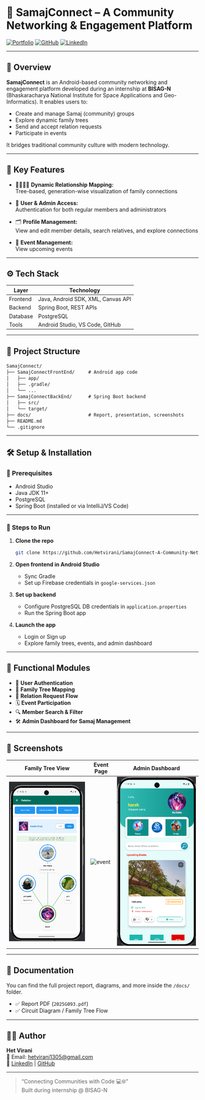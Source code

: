 # 📱 SamajConnect – A Community Networking & Engagement Platform

[![Portfolio](https://img.shields.io/badge/Portfolio-Visit-181717?style=flat-square&logo=githubpages&logoColor=white)](https://hetvirani.github.io/Digital-Portfolio/)
[![GitHub](https://img.shields.io/badge/GitHub-Hetvirani-181717?style=flat-square&logo=github)](https://github.com/Hetvirani)
[![LinkedIn](https://img.shields.io/badge/LinkedIn-Het%20Virani-blue?style=flat-square&logo=linkedin)](https://www.linkedin.com/in/het-virani/)

---

## 📌 Overview

**SamajConnect** is an Android-based community networking and engagement platform developed during an internship at **BISAG-N** (Bhaskaracharya National Institute for Space Applications and Geo-Informatics). It enables users to:

- Create and manage Samaj (community) groups
- Explore dynamic family trees
- Send and accept relation requests
- Participate in events

It bridges traditional community culture with modern technology.

---

## 🎯 Key Features

- 👨‍👩‍👧‍👦 **Dynamic Relationship Mapping:**  
  Tree-based, generation-wise visualization of family connections

- 👥 **User & Admin Access:**  
  Authentication for both regular members and administrators

- 🗂️ **Profile Management:**  
  View and edit member details, search relatives, and explore connections

- 🏡 **Event Management:**  
  View upcoming events

---

## ⚙️ Tech Stack

| Layer | Technology |
|-------|------------|
| Frontend | Java, Android SDK, XML, Canvas API |
| Backend | Spring Boot, REST APIs |
| Database | PostgreSQL |
| Tools | Android Studio, VS Code, GitHub |

---

## 📂 Project Structure

```
SamajConnect/
├── SamajConnectFrontEnd/     # Android app code
│   ├── app/
│   ├── .gradle/
│   └── ...
├── SamajConnectBackEnd/      # Spring Boot backend
│   ├── src/
│   └── target/
├── docs/                     # Report, presentation, screenshots
├── README.md
└── .gitignore
```

---

## 🛠️ Setup & Installation

### 🔧 Prerequisites

- Android Studio
- Java JDK 11+
- PostgreSQL
- Spring Boot (installed or via IntelliJ/VS Code)

---

### 🧪 Steps to Run

1. **Clone the repo**
   ```bash
   git clone https://github.com/Hetvirani/SamajConnect-A-Community-Networking-Engagement-Platform-.git
   ```

2. **Open frontend in Android Studio**
   - Sync Gradle
   - Set up Firebase credentials in `google-services.json`

3. **Set up backend**
   - Configure PostgreSQL DB credentials in `application.properties`
   - Run the Spring Boot app

4. **Launch the app**
   - Login or Sign up
   - Explore family trees, events, and admin dashboard

---

## 🧠 Functional Modules

- 👤 **User Authentication**
- 🌳 **Family Tree Mapping**
- 📨 **Relation Request Flow**
- 🗓️ **Event Participation**
- 🔍 **Member Search & Filter**
- 🛠️ **Admin Dashboard for Samaj Management**

---

## 📸 Screenshots

| Family Tree View | Event Page | Admin Dashboard |
|------------------|------------|-----------------|
| ![tree](docs/tree.png) | ![event](docs/event.png) | ![dashboard](docs/dashboard.png) |

---

## 🧾 Documentation

You can find the full project report, diagrams, and more inside the `/docs/` folder.

- ✅ Report PDF (`2025G093.pdf`)
- ✅ Circuit Diagram / Family Tree Flow

---

## 👨‍💻 Author

**Het Virani**  
📧 Email: hetvirani1305@gmail.com  
🔗 [LinkedIn](https://www.linkedin.com/in/het-virani/) | [GitHub](https://github.com/Hetvirani)

---

> “Connecting Communities with Code 💻🌐”  
> Built during internship @ BISAG-N

